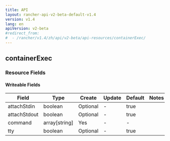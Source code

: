 ```yaml
---
title: API
layout: rancher-api-v2-beta-default-v1.4
version: v1.4
lang: en
apiVersion: v2-beta
#redirect_from:
#  - /rancher/v1.4/zh/api/v2-beta/api-resources/containerExec/
---
```


## containerExec



### Resource Fields

#### Writeable Fields

Field | Type | Create | Update | Default | Notes
---|---|---|---|---|---
attachStdin | boolean | Optional | - | true | 
attachStdout | boolean | Optional | - | true | 
command | array[string] | Yes | - | - | 
tty | boolean | Optional | - | true | 



<br>
